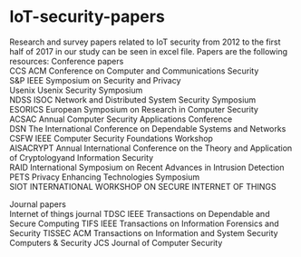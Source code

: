 # IoT-security-papers
Research and survey papers related to IoT security from 2012 to the first half of 2017 in our study can be seen in excel file.
Papers are the following resources:
Conference papers  
CCS  ACM Conference on Computer and Communications Security  
S&P  IEEE Symposium on Security and Privacy   
Usenix  Usenix Security Symposium  
NDSS  ISOC Network and Distributed System Security Symposium  
ESORICS  European Symposium on Research in Computer Security  
ACSAC  Annual Computer Security Applications Conference  
DSN  The International Conference on Dependable Systems and Networks  
CSFW  IEEE Computer Security Foundations Workshop  
AISACRYPT  Annual International Conference on the Theory and Application of Cryptologyand Information Security  
RAID  International Symposium on Recent Advances in Intrusion Detection  
PETS  Privacy Enhancing Technologies Symposium   
SIOT INTERNATIONAL WORKSHOP ON SECURE INTERNET OF THINGS    
  
Journal papers  
Internet of things journal
TDSC IEEE Transactions on Dependable and Secure Computing
TIFS IEEE Transactions on Information Forensics and Security
TISSEC ACM Transactions on Information and System Security
Computers & Security
JCS Journal of Computer Security
